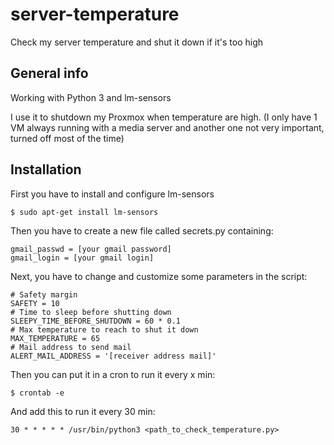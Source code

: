 # server-temperature
Check my server temperature and shut it down if it's too high

## General info

Working with Python 3 and lm-sensors

I use it to shutdown my Proxmox when temperature are high. (I only have 1 VM always running with a media server and another one not very important, turned off most of the time)

## Installation

First you have to install and configure lm-sensors
```
$ sudo apt-get install lm-sensors 
```

Then you have to create a new file called secrets.py containing:
```
gmail_passwd = [your gmail password]
gmail_login = [your gmail login]
```

Next, you have to change and customize some parameters in the script:
```
# Safety margin 
SAFETY = 10
# Time to sleep before shutting down
SLEEPY_TIME_BEFORE_SHUTDOWN = 60 * 0.1
# Max temperature to reach to shut it down
MAX_TEMPERATURE = 65
# Mail address to send mail
ALERT_MAIL_ADDRESS = '[receiver address mail]'
```

Then you can put it in a cron to run it every x min:
```
$ crontab -e
```
And add this to run it every 30 min:
```
30 * * * * * /usr/bin/python3 <path_to_check_temperature.py>
```
